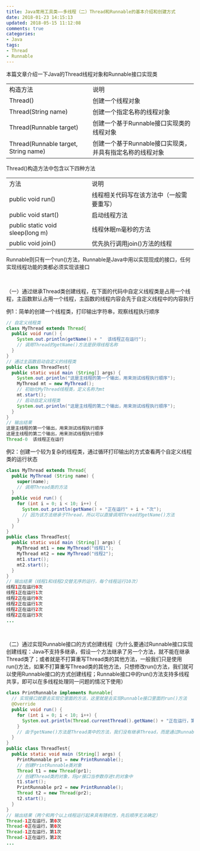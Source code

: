 ```yaml
---
title: Java常用工具类——多线程（二）Thread和Runnable的基本介绍和创建方式
date: 2018-01-23 14:15:13
updated: 2018-05-15 11:12:08
comments: true
categories:
- Java
tags:
- Thread
- Runnable
---
```


本篇文章介绍一下Java的Thread线程对象和Runnable接口实现类

<div class="table-responsive"><table class="table table-striped table-bordered table-hover"><tr><td>构造方法</td><td>说明</td></tr><tr><td>Thread()</td><td>创建一个线程对象</td>
</tr><tr><td>Thread(String name)</td><td>创建一个指定名称的线程对象</td></tr><tr><td>Thread(Runnable target)</td><td>创建一个基于Runnable接口实现类的线程对象</td></tr><tr><td>Thread(Runnable target, String name)</td><td>创建一个基于Runnable接口实现类，并具有指定名称的线程对象</td></tr></table></div>

Thread()构造方法中包含以下四种方法

<div class="table-responsive"><table class="table table-striped table-bordered table-hover"><tr><td>方法</td><td>说明</td></tr><tr><td>public void run()</td><td>线程相关代码写在该方法中（一般需要重写）</td>
</tr><tr><td>public void start()</td><td>启动线程方法</td></tr><tr><td>public static void sleep(long m)</td><td>线程休眠m毫秒的方法</td></tr><tr><td>public void join()</td><td>优先执行调用join()方法的线程</td></tr></table></div>

Runnable则只有一个run()方法，Runnable是Java中用以实现现成的接口，任何实现线程功能的类都必须实现该接口

<br>

（一）通过继承Thread类创建线程，在下面的代码中自定义线程类是占用一个线程，主函数默认占用一个线程，主函数的线程内容会先于自定义线程中的内容执行

例1：简单的创建一个线程类，打印输出字符串，观察线程执行顺序

```java
// 自定义线程类
class MyThread extends Thread{
  public void run() {
    System.out.println(getName() + "  该线程正在运行");
    // 调用Thread的getName()方法是获得线程名称
  }
}
// 通过主函数启动自定义的线程类
public class ThreadTest{
  public static void main (String[] args) {
    System.out.println("这是主线程的第一个输出，用来测试线程执行顺序");
    MyThread mt = new MyThread();
    // 初始化MyThread线程类，定义名称为mt
    mt.start();
    // 启动自定义线程类
    System.out.println("这是主线程的第二个输出，用来测试线程执行顺序");
  }
}
// 输出结果
这是主线程的第一个输出，用来测试线程执行顺序
这是主线程的第二个输出，用来测试线程执行顺序
Thread-0  该线程正在运行
```

例2：创建一个较为复杂的线程类，通过循环打印输出的方式查看两个自定义线程类的运行状态

```java
class MyThread extends Thread{
  public MyThread (String name) {
    super(name);
    // 调用Thread类的方法
  }
  public void run() {
    for (int i = 0; i < 10; i++) {
      System.out.println(getName() + "正在运行" + i + "次");
      // 因为该方法继承于Thread，所以可以直接调用Thread的getName()方法
    }
  }
}
public class ThreadTest{
  public static void main (String[] args) {
    MyThread mt1 = new MyThread("线程1");
    MyThread mt2 = new MyThread("线程2");
    mt1.start();
    mt2.start();
  }
}
// 输出结果（线程1和线程2交替无序的运行，每个线程运行10次）
线程1正在运行0次
线程1正在运行1次
线程2正在运行0次
线程2正在运行1次
线程2正在运行2次
线程2正在运行3次
...

```

<br>

（二）通过实现Runnable接口的方式创建线程（为什么要通过Runnable接口实现创建线程：Java不支持多继承，假设一个方法继承了另一个方法，就不能在继承Thread类了；或者就是不打算重写Thread类的其他方法，一般我们只是使用run()方法，如果不打算重写Thread类的其他方法，只想修改run()方法，我们就可以使用Runnable接口的方式创建线程；Runnable接口中的run()方法支持多线程共享，即可以在多线程处理同一问题的情况下使用）

```java
class PrintRunnable implements Runnable{
  // 实现接口就要去实现它里面的方法，这里就是去实现Runnable接口里面的run()方法
  @Override
  public void run() {
    for (int i = 0; i < 10; i++) {
      System.out.println(Thread.currentThread().getName() + "正在运行，第" + i + "次");
    }
    // 由于getName()方法是Thread类中的方法，我们没有继承Thread，而是通过Runnable接口的方式，所以要通过Thread.currentThread().getName()这个获取线程名称，这句话的意思是：调用Thread类的一个静态方法currentThread()代指当前线程，再去调用getName()方法，即获取当前正在运行的线程的线程名
  }
}
public class ThreadTest{
  public static void main (String[] args) {
    PrintRunnable pr1 = new PrintRunnable();
    // 创建PrintRunnable类对象
    Thread t1 = new Thread(pr1);
    // 创建Thread类的对象，将pr接口当参数存进t的对象中
    t1.start();
    PrintRunnable pr2 = new PrintRunnable();
    Thread t2 = new Thread(pr2);
    t2.start();
  }
}
// 输出结果（两个和两个以上线程运行起来具有随机性，先后顺序无法确定）
Thread-1正在运行，第0次
Thread-0正在运行，第0次
Thread-1正在运行，第1次
Thread-1正在运行，第2次
...
```